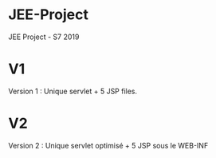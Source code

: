 # JEE-Project
JEE Project - S7 2019

# V1
Version 1 : Unique servlet + 5 JSP files. 

# V2
Version 2 : Unique servlet optimisé + 5 JSP sous le WEB-INF

